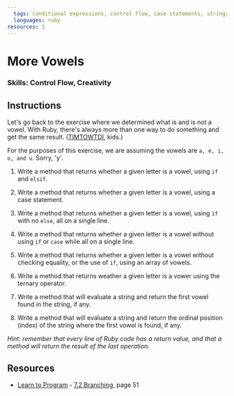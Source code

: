 ```yaml
---
  tags: conditional expressions, control flow, case statements, strings, methods, arrays, timtowtdi
  languages: ruby
resources: 1
---
```


# More Vowels

### Skills: Control Flow, Creativity

## Instructions

Let's go back to the exercise where we determined what is and is not a vowel. With Ruby, there's always more than one way to do something and get the same result. ([TIMTOWTDI](http://en.wikipedia.org/wiki/There's_more_than_one_way_to_do_it), kids.)

For the purposes of this exercise, we are assuming the vowels are `a, e, i, o, and u`. Sorry, 'y'.

1. Write a method that returns whether a given letter is a vowel, using `if` and `elsif`.

2. Write a method that returns whether a given letter is a vowel, using a case statement.

3. Write a method that returns whether a given letter is a vowel, using `if` with no `else`, all on a single line.

4. Write a method that returns whether a given letter is a vowel without using `if` or `case` while all on a single line.

5. Write a method that returns whether a given letter is a vowel without checking equality, or the use of `if`, using an array of vowels.

6. Write a method that returns weather a given letter is a vower using the ternary operator.

7. Write a method that will evaluate a string and return the first vowel found in the string, if any.

8. Write a method that will evaluate a string and return the ordinal position (index) of the string where the first vowel is found, if any.

*Hint: remember that every line of Ruby code has a return value, and that a method will return the result of the last operation.*

## Resources
* [Learn to Program](http://books.flatironschool.com/books/43) - [7.2 Branching](http://books.flatironschool.com/books/43), page 51
